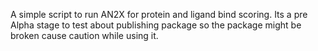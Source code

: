 A simple script to run AN2X for protein and ligand bind scoring. Its a pre Alpha stage to test about publishing package so the package might be broken cause caution while using it.